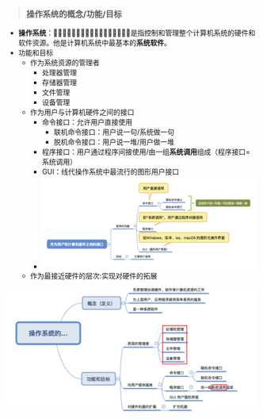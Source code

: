 > ### 操作系统的概念/功能/目标

- **操作系统**：􏱡􏱢􏱣􏰐􏱡􏱢􏱣􏰐􏱡􏱢􏱣􏰐􏱡􏱢􏱣􏰐􏱣是指控制和管理整个计算机系统的硬件和软件资源。他是计算机系统中最基本的**系统软件**。
- 功能和目标
  - 作为系统资源的管理者
    - 处理器管理
    - 存储器管理
    - 文件管理
    - 设备管理
  - 作为用户与计算机硬件之间的接口
    - 命令接口：允许用户直接使用
      - 联机命令接口：用户说一句/系统做一句
      - 脱机命令接口：用户说一堆/用户做一堆
    - 程序接口：用户通过程序间接使用/由一组**系统调用**组成（程序接口=系统调用）
    - GUI：线代操作系统中最流行的图形用户接口
    - ![image](1.png)
  - 作为最接近硬件的层次:实现对硬件的拓展

![image](2.png)